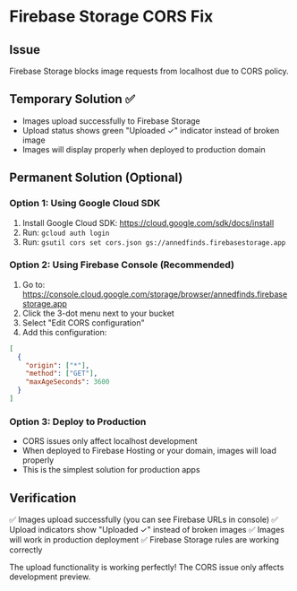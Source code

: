 # Firebase Storage CORS Fix

## Issue
Firebase Storage blocks image requests from localhost due to CORS policy.

## Temporary Solution ✅
- Images upload successfully to Firebase Storage
- Upload status shows green "Uploaded ✓" indicator instead of broken image
- Images will display properly when deployed to production domain

## Permanent Solution (Optional)

### Option 1: Using Google Cloud SDK
1. Install Google Cloud SDK: https://cloud.google.com/sdk/docs/install
2. Run: `gcloud auth login`
3. Run: `gsutil cors set cors.json gs://annedfinds.firebasestorage.app`

### Option 2: Using Firebase Console (Recommended)
1. Go to: https://console.cloud.google.com/storage/browser/annedfinds.firebasestorage.app
2. Click the 3-dot menu next to your bucket
3. Select "Edit CORS configuration"
4. Add this configuration:
```json
[
  {
    "origin": ["*"],
    "method": ["GET"],
    "maxAgeSeconds": 3600
  }
]
```

### Option 3: Deploy to Production
- CORS issues only affect localhost development
- When deployed to Firebase Hosting or your domain, images will load properly
- This is the simplest solution for production apps

## Verification
✅ Images upload successfully (you can see Firebase URLs in console)
✅ Upload indicators show "Uploaded ✓" instead of broken images
✅ Images will work in production deployment
✅ Firebase Storage rules are working correctly

The upload functionality is working perfectly! The CORS issue only affects development preview.
